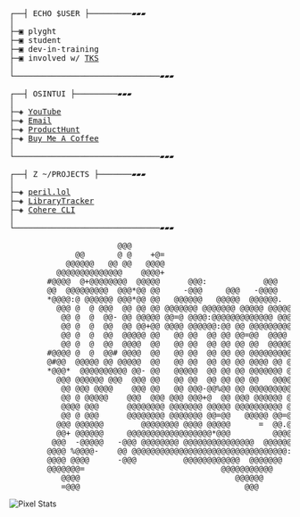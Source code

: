 <pre>


┌──┤ ECHO $USER ├─────────▰▰▰
│
├─▣ plyght
├─▣ student
├─▣ dev-in-training
├─▣ involved w/ <a href="https://tks.world">TKS</a>
│
└───────────────────────────────▰▰▰

┌──┤ OSINTUI ├─────────▰▰▰
│
├─◈ <a href="https://www.youtube.com/@plyght_">YouTube</a>
├─◈ <a href="mailto:plyght@peril.lol">Email</a>
├─◈ <a href="https://www.producthunt.com/@plyght">ProductHunt</a>
├─◈ <a href="https://www.buymeacoffee.com/plyght">Buy Me A Coffee</a>
│
└───────────────────────────────▰▰▰

┌──┤ Z ~/PROJECTS ├───────▰▰▰
│
├─◈ <a href="https://github.com/plyght/peril.lol">peril.lol</a>
├─◈ <a href="https://github.com/plyght/LibraryTracker">LibraryTracker</a>
├─◈ <a href="https://github.com/plyght/cohere-cli">Cohere CLI</a>
│
└───────────────────────────────▰▰▰
                               
                       @@@                                                                           
              @@       @ @    +@=                                                                    
            @@@@@@   @@ @@   @@@@                                                                    
          @@@@@@@@@@@@@@    @@@@+                                        @@@                  @      
        #@@@@  @+@@@@@@@@  @@@@@      @@@:            @@@      @@@@     @@@@              @@@. @     
        @@  @@@@@@@@@  @@@*@@ @@     -@@@     @@@   -@@@@    :@@@@@   @@@@@@@@@@@@@@@@@@@@@@@@@      
        *@@@@:@ @@@@@@ @@@*@@ @@   @@@@@@   @@@@@  @@@@@@.   @@@ @@   @* @ *@@  @@@@   @@@@@@@       
          @@@ @  @ @@@  @@ @@ @@ @@@@@@@ @@@@@@@ @@@@@ @@@@@ @@- @@  @@:@@@@@@@@@  @@@@@@ @@@        
           @@ @  @  @@- @@ @@@@@ @@=@ @@@@:@@@@@@@@@@@@@ @@@*@@  @@@@@@@@@.@@@ @@ @@@ @@@@@@         
           @@ @  @  @@  @@ @@+@@ @@@@ @@@@@@:@@ @@ @@@@@@@@@ @@-@@@@ @@@@@@ =  @@  @@   @@@          
           @@ @  @  @@  @@@@@ @@   @@ @@  @@ @@ @@=@@  @@@@  @@ @ @@@@@ *@@@-  @@  @@                
           @@ @  @  @@  @@@@  @@   @@ @@  @@ @@ @@ @@  @@@@@@@@*@@@@ @@  @@@   @@  @@                
        #@@@@ @  @  @@# @@@@  @@   @@ @@  @@ @@ @@ @@@@@@@@@@@@  @@  @@@*@@    @@  @@                
        @#@@  @@@@@ @@ @@@@@  @@   @@ @@  @@ @@ @@ @@@@ @@ @@@@  @@   @@ @@    @@=@@@                
        *@@@*  @@@@@@@@@@ @@- @@   @@@@@  @@ @@ @@ @@@@@@@ @@@@  @@   @@ @@    @@ .@@                
          @@@ @@@@@@ @@@  @@@ @@   @@ @@  @@ @@ @@ @@   @@@@@@@@ @@   @@.@@    @@  @@                
           @@ @@@ @@@@    @@@ @@   @@ @@@-@@%@@ @@ @@@@@@@@@@@@@ @@   @@ @@    @@  @@                
           @@ @ @@@@@    @@@  @@@ @@@ @@@+@  @@ @@@ @@@@@@ @@@@  @@@  @@ @@    @@ @@@                
           @@@@ @@@      @@@@@@@@ @@@@@@@ @@@@@ @@@@@@@@@@ @@@@@ @@@  @@ @@@  +@@ @@@@               
           @@ @ @@@      @@@@@@@@ @@@@@@@ @@=@@   @@@@@ @@=@@@@@@@@@ @@@@@@@@@@@@ @@@@@@             
          @@@ @@@@@@        @@@@@@@@ @@@@ @@@@@      =  @@.@@@ @@@   @@ @@@@@@ @@ @@@@@@             
          @@+ @@@@@@     @@@@@@@@@@@@@@@@@@*@@@         @@@@@@       @@@@@  @@@@@@@@@@@@             
         @@@  -@@@@@   -@@@ @@@@@@@@ @@@@@@@@@@@@@@@  @@@@@@@@     @ @@@        @@@@@@=              
        @@@@ %@@@@-    @@ @@@@@@@@@@@@@@@@@@@@@@@@@@@@@@@@@:      # =            @.@@                
        @@@@ @@@@      -@@@          @@@@@@@@@@@@  @@@@@@@         %             @@@                 
        @@@@@@@=                             @@@@@@@@@@@                         @@@                 
           @@@@                                 @@@@@@                                               
           =@@@                                   @@@                                                                                                             
</pre>
![Pixel Stats](https://pixel-profile.vercel.app/api/github-stats?username=plyght)  
